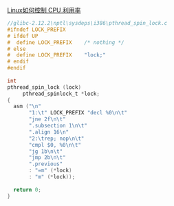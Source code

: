 [Linux如何控制 CPU 利用率](http://blog.csdn.net/bb6lo/article/details/46966689?ref=myread)




```c
//glibc-2.12.2\nptl\sysdeps\i386\pthread_spin_lock.c
#ifndef LOCK_PREFIX
# ifdef UP
#  define LOCK_PREFIX    /* nothing */
# else
#  define LOCK_PREFIX    "lock;"
# endif
#endif
 
int
pthread_spin_lock (lock)
     pthread_spinlock_t *lock;
{
  asm ("\n"
       "1:\t" LOCK_PREFIX "decl %0\n\t"
       "jne 2f\n\t"
       ".subsection 1\n\t"
       ".align 16\n"
       "2:\trep; nop\n\t"
       "cmpl $0, %0\n\t"
       "jg 1b\n\t"
       "jmp 2b\n\t"
       ".previous"
       : "=m" (*lock)
       : "m" (*lock));
 
  return 0;
}

```
